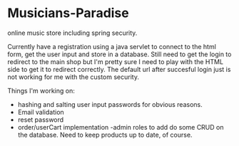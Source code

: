 # Musicians-Paradise
online music store including spring security.

Currently have a registration using a java servlet to connect to the html form, get the user input and store in a database. Still need to get the login to redirect to the main shop but I'm pretty sure I need to play with the HTML side to get it to redirect correctly. The default url after succesful login just is not working for me with the custom security. 

Things I'm working on:
- hashing and salting user input passwords for obvious reasons.
- Email validation
- reset password
- order/userCart implementation
-admin roles to add do some CRUD on the database. Need to keep products up to date, of course. 


